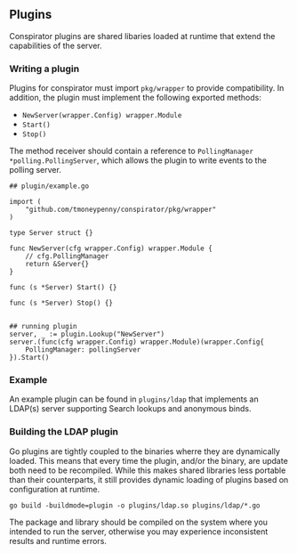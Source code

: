 ## Plugins

Conspirator plugins are shared libaries loaded at runtime that extend the capabilities of the server. 

### Writing a plugin

Plugins for conspirator must import `pkg/wrapper` to provide compatibility. In addition, the plugin must implement the following exported methods:
- `NewServer(wrapper.Config) wrapper.Module`
- `Start()`
- `Stop()`

The method receiver should contain a reference to `PollingManager *polling.PollingServer`, which allows the plugin to write events to the polling server.

```
## plugin/example.go

import (
    "github.com/tmoneypenny/conspirator/pkg/wrapper"
)

type Server struct {}

func NewServer(cfg wrapper.Config) wrapper.Module {
    // cfg.PollingManager 
    return &Server{}
}

func (s *Server) Start() {}

func (s *Server) Stop() {}


## running plugin
server, _ := plugin.Lookup("NewServer")
server.(func(cfg wrapper.Config) wrapper.Module)(wrapper.Config{
    PollingManager: pollingServer
}).Start()
```

### Example

An example plugin can be found in `plugins/ldap` that implements an LDAP(s) server supporting Search lookups and anonymous binds.

### Building the LDAP plugin

Go plugins are tightly coupled to the binaries wherre they are dynamically loaded. This means that every time the plugin, and/or the binary, are update both need to be recompiled. While this makes shared libraries less portable than their counterparts, it still provides dynamic loading of plugins based on configuration at runtime. 

`go build -buildmode=plugin -o plugins/ldap.so plugins/ldap/*.go`

The package and library should be compiled on the system where you intended to run the server, otherwise you may experience inconsistent results and runtime errors.